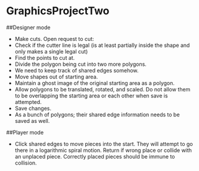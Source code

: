 # GraphicsProjectTwo

##Designer mode
* Make cuts.  Open request to cut:
 * Check if the cutter line is legal (is at least partially inside the shape and only makes a single legal cut)
 * Find the points to cut at.
 * Divide the polygon being cut into two more polygons.
 * We need to keep track of shared edges somehow.
* Move shapes out of starting area.
 * Maintain a ghost image of the original starting area as a polygon.
 * Allow polygons to be translated, rotated, and scaled.  Do not allow them to be overlapping the starting area or each other when save is attempted.
* Save changes.
 * As a bunch of polygons; their shared edge information needs to be saved as well.

##Player mode
* Click shared edges to move pieces into the start.  They will attempt to go there in a logarithmic spiral motion.  Return if wrong place or collide with an unplaced piece.  Correctly placed pieces should be immune to collision.
